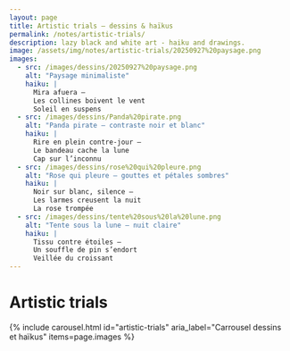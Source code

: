 ```yaml
---
layout: page
title: Artistic trials — dessins & haïkus
permalink: /notes/artistic-trials/
description: lazy black and white art - haiku and drawings.
image: /assets/img/notes/artistic-trials/20250927%20paysage.png
images:
  - src: /images/dessins/20250927%20paysage.png
    alt: "Paysage minimaliste"
    haiku: |
      Mira afuera —
      Les collines boivent le vent
      Soleil en suspens
  - src: /images/dessins/Panda%20pirate.png
    alt: "Panda pirate — contraste noir et blanc"
    haiku: |
      Rire en plein contre-jour —
      Le bandeau cache la lune
      Cap sur l’inconnu
  - src: /images/dessins/rose%20qui%20pleure.png
    alt: "Rose qui pleure — gouttes et pétales sombres"
    haiku: |
      Noir sur blanc, silence —
      Les larmes creusent la nuit
      La rose trompée
  - src: /images/dessins/tente%20sous%20la%20lune.png
    alt: "Tente sous la lune — nuit claire"
    haiku: |
      Tissu contre étoiles —
      Un souffle de pin s’endort
      Veillée du croissant
---
```


# Artistic trials

{% include carousel.html
  id="artistic-trials"
  aria_label="Carrousel dessins et haïkus"
  items=page.images
%}
